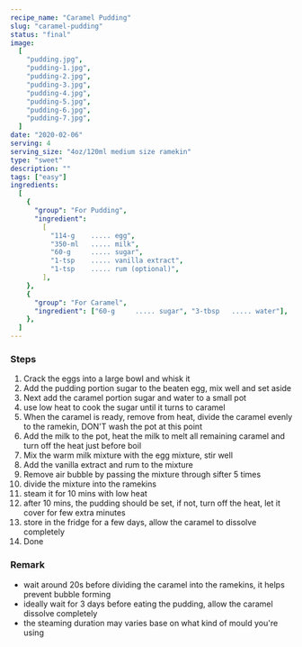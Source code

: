 ```yaml
---
recipe_name: "Caramel Pudding"
slug: "caramel-pudding"
status: "final"
image:
  [
    "pudding.jpg",
    "pudding-1.jpg",
    "pudding-2.jpg",
    "pudding-3.jpg",
    "pudding-4.jpg",
    "pudding-5.jpg",
    "pudding-6.jpg",
    "pudding-7.jpg",
  ]
date: "2020-02-06"
serving: 4
serving_size: "4oz/120ml medium size ramekin"
type: "sweet"
description: ""
tags: ["easy"]
ingredients:
  [
    {
      "group": "For Pudding",
      "ingredient":
        [
          "114-g    ..... egg",
          "350-ml   ..... milk",
          "60-g     ..... sugar",
          "1-tsp    ..... vanilla extract",
          "1-tsp    ..... rum (optional)",
        ],
    },
    {
      "group": "For Caramel",
      "ingredient": ["60-g     ..... sugar", "3-tbsp   ..... water"],
    },
  ]
---
```


### Steps

1. Crack the eggs into a large bowl and whisk it
2. Add the pudding portion sugar to the beaten egg, mix well and set aside
3. Next add the caramel portion sugar and water to a small pot
4. use low heat to cook the sugar until it turns to caramel
5. When the caramel is ready, remove from heat, divide the caramel evenly to the ramekin, DON'T wash the pot at this point
6. Add the milk to the pot, heat the milk to melt all remaining caramel and turn off the heat just before boil
7. Mix the warm milk mixture with the egg mixture, stir well
8. Add the vanilla extract and rum to the mixture
9. Remove air bubble by passing the mixture through sifter 5 times
10. divide the mixture into the ramekins
11. steam it for 10 mins with low heat
12. after 10 mins, the pudding should be set, if not, turn off the heat, let it cover for few extra minutes
13. store in the fridge for a few days, allow the caramel to dissolve completely
14. Done

### Remark

- wait around 20s before dividing the caramel into the ramekins, it helps prevent bubble forming
- ideally wait for 3 days before eating the pudding, allow the caramel dissolve completely
- the steaming duration may varies base on what kind of mould you're using
